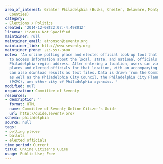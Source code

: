 ```yaml
---
area_of_interest: Greater Philadelphia (Bucks, Chester, Delaware, Montgomery, Philadelphia
  Counties)
category:
- Elections / Politics
created: '2014-12-08T22:07:44.498012'
license: License Not Specified
maintainer: null
maintainer_email: athomson@seventy.org
maintainer_link: http://www.seventy.org
maintainer_phone: 215-557-3600
notes: 'An online polling place and elected official look-up tool that enables users
  to access information about the local, state, and national officials serving any
  Philadelphia-region address. After entering a location, users can view nearby polling
  places and elected officials for that location, with an accompanying map. Users
  can also download results as text files. Data is drawn from the Committee of Seventy
  as well as the Philadelphia City Council, the Philadelphia City Planning Commission
  (PCPC), and other city of Philadelphia agencies. '
modified: null
organization: Committee of Seventy
resources:
- description: ''
  format: HTML
  name: Committee of Seventy Online Citizen's Guide
  url: http://guide.seventy.org/
schema: philadelphia
source: null
tags: 
- polling places
- ballots
- elected officials
time_period: Current
title: Online Citizen's Guide
usage: Public Use; Free
---
```

